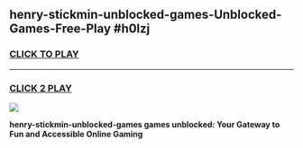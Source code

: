 
## henry-stickmin-unblocked-games-Unblocked-Games-Free-Play #h0lzj
<h3>
<a href="https://us.freeplayer.one?title=henry-stickmin-unblocked-games&ref=9M">CLICK TO PLAY</a></h3>
<hr>

<h3>
<a href="https://us.freeplayer.one?title=henry-stickmin-unblocked-games&ref=9M">CLICK 2 PLAY</a>
  
</h3>

<a href="https://us.freeplayer.one?title=henry-stickmin-unblocked-games&ref=9M"><img src="https://clearcache.store/games.png"></a>


**henry-stickmin-unblocked-games games unblocked: Your Gateway to Fun and Accessible Online Gaming**
